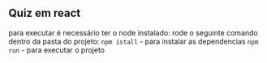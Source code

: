 ## Quiz em react 
para executar é necessário ter o node instalado:
rode o seguinte comando dentro da pasta do projeto:
`npm istall` - para instalar as dependencias
`npm run` - para executar o projeto 
